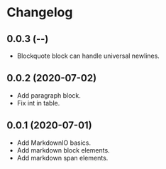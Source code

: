 # Changelog

## 0.0.3 (--)

* Blockquote block can handle universal newlines.

## 0.0.2 (2020-07-02)

* Add paragraph block.
* Fix int in table.

## 0.0.1 (2020-07-01)

* Add MarkdownIO basics.
* Add markdown block elements.
* Add markdown span elements.
